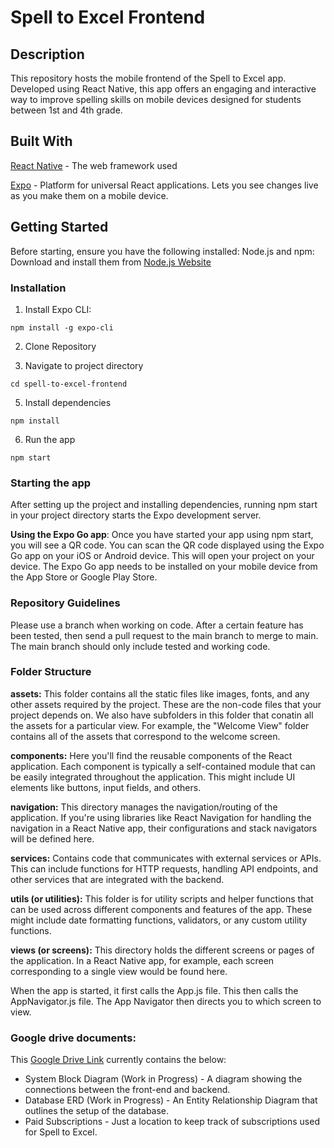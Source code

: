 # Spell to Excel Frontend

## Description

This repository hosts the mobile frontend of the Spell to Excel app. Developed using React Native, this app offers an engaging and interactive way to improve spelling skills on mobile devices designed for students between 1st and 4th grade.

## Built With

[React Native](https://reactnative.dev/) - The web framework used

[Expo](https://expo.dev/) - Platform for universal React applications. Lets you see changes live as you make them on a mobile device.

## Getting Started

Before starting, ensure you have the following installed:
Node.js and npm: Download and install them from [Node.js Website](https://nodejs.org/en)

### Installation
1. Install Expo CLI:

`npm install -g expo-cli`

2. Clone Repository

3. Navigate to project directory
   
`cd spell-to-excel-frontend`

5. Install dependencies
   
`npm install`

6. Run the app

`npm start`


### Starting the app

After setting up the project and installing dependencies, running npm start in your project directory starts the Expo development server.

**Using the Expo Go app**: Once you have started your app using npm start, you will see a QR code. You can scan the QR code displayed using the Expo Go app on your iOS or Android device. This will open your project on your device. The Expo Go app needs to be installed on your mobile device from the App Store or Google Play Store.

### Repository Guidelines

Please use a branch when working on code. After a certain feature has been tested, then send a pull request to the main branch to merge to main. The main branch should only include tested and working code.

### Folder Structure

**assets:** This folder contains all the static files like images, fonts, and any other assets required by the project. These are the non-code files that your project depends on. We also have subfolders in this folder that conatin all the assets for a particular view. For example, the "Welcome View" folder contains all of the assets that correspond to the welcome screen.

**components:** Here you'll find the reusable components of the React application. Each component is typically a self-contained module that can be easily integrated throughout the application. This might include UI elements like buttons, input fields, and others.

**navigation:** This directory manages the navigation/routing of the application. If you're using libraries like React Navigation for handling the navigation in a React Native app, their configurations and stack navigators will be defined here.

**services:** Contains code that communicates with external services or APIs. This can include functions for HTTP requests, handling API endpoints, and other services that are integrated with the backend.

**utils (or utilities):** This folder is for utility scripts and helper functions that can be used across different components and features of the app. These might include date formatting functions, validators, or any custom utility functions.

**views (or screens):** This directory holds the different screens or pages of the application. In a React Native app, for example, each screen corresponding to a single view would be found here. 

When the app is started, it first calls the App.js file. This then calls the AppNavigator.js file. The App Navigator then directs you to which screen to view.

### Google drive documents:

This [Google Drive Link](https://docs.google.com/document/d/1cv3wYupLLT9KxdokIB3fSvf2wyYhqmvJCdNE5L3y39Q/edit?usp=sharing) currently contains the below:

- System Block Diagram (Work in Progress) - A diagram showing the connections between the front-end and backend.
- Database ERD (Work in Progress) - An Entity Relationship Diagram that outlines the setup of the database.
- Paid Subscriptions - Just a location to keep track of subscriptions used for Spell to Excel.
